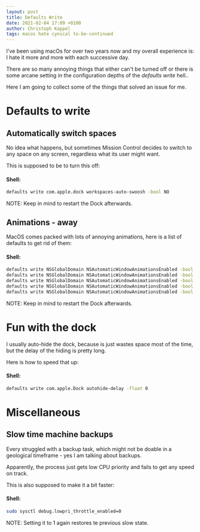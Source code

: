 ```yaml
---
layout: post
title: Defaults Write
date: 2021-02-04 17:09 +0100
author: Christoph Kappel
tags: macos hate cynical to-be-continued
---
```

I've been using macOs for over two years now and my overall experience is: I hate it more and more
with each successive day.

There are so many annoying things that either can't be turned off or there is some arcane setting in
the configuration depths of the _defaults write_ hell..

Here I am going to collect some of the things that solved an issue for me.

Defaults to write
====
Automatically switch spaces
----
No idea what happens, but sometimes Mission Control decides to switch to any space on any screen,
regardless what its user might want.

This is supposed to be to turn this off:

#### **Shell:**
```bash
defaults write com.apple.dock workspaces-auto-swoosh -bool NO
```

NOTE: Keep in mind to restart the Dock afterwards.

Animations - away
----
MacOS comes packed with lots of annoying animations, here is a list of defaults to get rid of them:

#### **Shell:**
```bash
defaults write NSGlobalDomain NSAutomaticWindowAnimationsEnabled -bool false
defaults write NSGlobalDomain NSAutomaticWindowAnimationsEnabled -bool false
defaults write NSGlobalDomain NSAutomaticWindowAnimationsEnabled -bool false
defaults write NSGlobalDomain NSAutomaticWindowAnimationsEnabled -bool false
defaults write NSGlobalDomain NSAutomaticWindowAnimationsEnabled -bool false
```

NOTE: Keep in mind to restart the Dock afterwards.

# Fun with the dock

I usually auto-hide the dock, because is just wastes space most of the time, but the delay of the
hiding is pretty long.

Here is how to speed that up:

#### **Shell:**
```bash
defaults write com.apple.Dock autohide-delay -float 0
```

Miscellaneous
====

Slow time machine backups
----
Every struggled with a backup task, which might not be doable in a geological timeframe - yes I am
talking about backups.

Apparently, the process just gets low CPU priority and fails to get any speed on track.

This is also supposed to make it a bit faster:

#### **Shell:**
```bash
sudo sysctl debug.lowpri_throttle_enabled=0
```

NOTE: Setting it to 1 again restores te previous slow state.